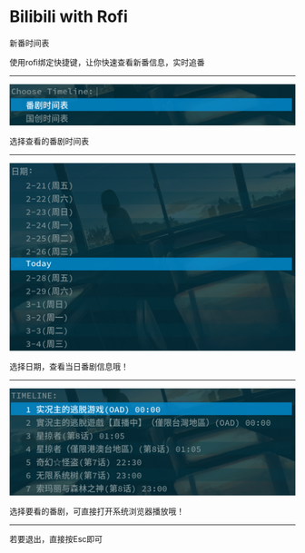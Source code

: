 # Bilibili with Rofi

新番时间表

使用rofi绑定快捷键，让你快速查看新番信息，实时追番

---

![国产日番选择](./doc/type.png)

选择查看的番剧时间表

---

![日期表](./doc/date.png)

选择日期，查看当日番剧信息哦！

---

![bangumi](./doc/bangumi.png)

选择要看的番剧，可直接打开系统浏览器播放哦！

---

若要退出，直接按Esc即可